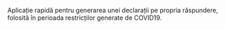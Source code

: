 Aplicație rapidă pentru generarea unei declarații pe propria răspundere, folosită în perioada restricților generate de COVID19.
